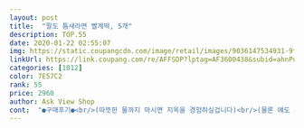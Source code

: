 ```yaml
---
layout: post 
title:  "팔도 틈새라면 빨계떡, 5개" 
description: TOP.55 
date: 2020-01-22 02:55:07 
img: https://static.coupangcdn.com/image/retail/images/9036147534931-9f18a936-3b51-4437-a6ce-021de84051e0.jpg 
linkUrl: https://link.coupang.com/re/AFFSDP?lptag=AF3600438&subid=ahnPublicAsk&pageKey=14331&itemId=41988&vendorItemId=3000014850&traceid=V0-113-52e22ddfaa4c39c4 
categories: [1012] 
color: 7E57C2 
rank: 55 
price: 2960 
author: Ask View Shop 
cont:  "●구매후기●<br/>(따뜻한 물까지 마시면 지옥을 경험하실겁니다)<br/>(물론 얘도 주식처럼 먹으면 위염 돋겠죠ㅋㅋ)<br/>(신라면 저리가라~ 신라면은 매운 축에도 못 낌)<br/>.<br/><br/>2단, 3단을 내놓는거지요<br/>5봉묶음 4200원하네요.<br/><br/>only 끓이는데만 집 to the 중해서<br/>____________________________________________<br/>■■■■ TIP ■■■■<br/>■■■■ 장점 ■■■■<br/>● 생각지도 못 한 떡까지 득템했네요♡<br/>● 에이~~라면이니까 다 맛있지~~~ 이런 개념이 아닙니다<br/>● 유익하셨다면  and lt;도움이 돼요 and gt; 한 번 꾸욱~ 눌러주세요^^<br/>● 제 글이 조금이라도 도움이 되셨다면 좋겠습니다<br/>✺◟♪¸¸.<br/>•*¨*•๑•*¨*•.<br/>¸¸˒˒ʚ(ȉˬȉ⁎)ɞ˒˒¸¸.<br/>•*¨*•๑•*¨*•.<br/>¸¸♪◞✺<br/>《구입가 <br/> - 2960원》<br/>ㅋㅋㅋㅋㅋㅋ<br/>ㅡㅡㅡㅡㅡㅡㅡ추가ㅡㅡㅡㅡㅡㅡㅡ<br/>ㅡㅡㅡㅡㅡㅡ추가ㅡㅡㅡㅡㅡㅡ<br/>ㅡㅡㅡㅡㅡㅡ추가ㅡㅡㅡㅡㅡㅡㅡ<br/>ㅡㅡㅡㅡㅡ추가ㅡㅡㅡㅡㅡ<br/>개인적으로 저는 불닭보다 틈새가 더 제취향이야요<br/>갠적으로  벌겋고  기름둥둥  뜨는  국물에 밥 말아<br/>구매하신 선배님들이 마트가 더 비싸다니까 쿠팡서 구매하는게 맞아여 감솨 꾸벅^^<br/>국내에서도 탑3안에 드는매운맛인데 제기준에는 맵다까진 아니지만 보편적인 매운라면과 비교하면 확실히 매운거 맞습니다<br/>국물 서너숟갈 떠먹고 콧잔등에 땀이 올라오더라구요ㅋㅋㅋ<br/>국물은  정말  넘 맛있게  매워서  뜨겁고  매운데도<br/>국물이 진짜 끝내주네요ㅋㅋ<br/>귀여운  저 문구는  순간  기겁을ㄷㄷ<br/>그 정도는  되야지만  맵다!  증말 맵다ㅠ 이러는데<br/>그게 최고 맛있는 방법이니까 써놓은거겠죵?^^<br/>그러므로 저처럼 매운거 잘먹는 사람은 매운맛에 대한 통증에 익숙하거나 감각이 둔한거겠져?<br/>그럼 매운맛은 머냐<br/>그럼 틈새라면의 매운맛<br/>그럼!!! 롸잇나우!!! 지금 쟁이세욧ㅋㅋㅋㅋ<br/>그렇게까지  매운건  솔까  모르겠습니다<br/>그리고<br/>극한의  매운맛이라고는  하지만<br/>근데  그 맵기가  눈물찍ㅠ 콧물찍ㅜ 침좔좔까지는<br/>근데 면발도 쫀득하고 (면발 사리만 나온다면 살 의향 있어요)<br/>근데 이렇게  먹어야 얼큰하다지 매워죽을거같다는 아니거든요<br/>기분 탓인가?.<br/>.<br/> 끊일때도 딴 라면보다 빨리 완성되고<br/>김치도 단무지도 없이 딱 라면맛만 봤어여<br/>꽃게탕면 맛있고<br/>끓이면서 재채기 겁나하죠<br/>나흘만에 다 먹음.<br/><br/>낱개는 900원 ㅂㄷㅂㄷ<br/>너구리는 좋아했는데 주식처럼 먹었더니 위염 생기게 한 장본면이라 끊었고<br/>넘 많이 차이나서 안 사고 나왔습니다ㅠㅠㅠ<br/>넘넘 면이 먹고 싶어서 밀가루소면도 쌀국수로 바꿨지요<br/>넘흐넘흐  대박  맛있었쪄여 and gt;_  and lt;<br/>눈 대중으로 물 담았다간 한강 돼요ㅠㅠㅠ<br/>다만 맛만 봐야해서 1봉 끓여서 딸이랑 나눠먹었어여<br/>다시 처음 대면한 그때로 리셋!!<br/>당연히 마트서는 얼마에 판매되는지도 모르구요<br/>당연히 저도 있구요<br/>딱 완성!! 딱 흡입!! 해야 최고로 맛있습니당˃ᴗ˂<br/>딱히  기억이  없는데ㅋ<br/>딸도 매운닭발 먹는 레벨인데 이거 맵다고 속아프다고 하네요ㅋㅋㅋ<br/>땀뻘뻘  흘려가며  연신  맛있네를  중얼거리며<br/>떡 퀄리티가 진짜 좋습니다<br/>떡사리나 교자만두 햄이나 비엔나 어묵 유부 김치 버섯 각종채소 멀 넣어도 정말 맛있는 라면일거 같으네여<br/>라면에 계란깨넣는거 안조아하거든요<br/>라면을 나눠먹다니 별일이 다있네여ㅋㅋㅋ<br/>마트 봉지라면 최초(?)로 단계별 매운맛 출시!! 어떠세요?<br/>마트에 파는 떡국떡 중 쌀 함량 낮고 질 낮은거는 마치 코팅된 것처럼 탱글거리고 맛도 식감도 별로인거 아시죠?<br/>맛의 기본은 단맛 짠맛 신맛 쓴맛으로 분류되구 여기에 감칠맛과 담백한맛등이 추가됩니다<br/>맛있는 라면은 그런대로 괜찮고<br/>매운라면은 맵게 먹어야죠 정면승부 뙇~~~<br/>매운맛이 순해지게 되더라구요<br/>매운정도는 무지 매워요<br/>매워여! 매운건  맞아여<br/>맵짠단의 조화가 아주 그냥 죽여줘요♪ 역시 팔도는 팔도♪<br/>맵짠이라서 김치보다는 단무지가 궁합이 맞습니다.<br/> 입 속 불 진화하면서 드세요ㅋㅋ<br/>맵찔이인  제가  먹기에  글쎄욤.<br/>.<br/><br/>먹기전부터  겁이  나는데  한쪽에  열살됬다는<br/>먹는거  좋아라하는  입맛인데여<br/>면발은 겁나 쫄깃하다고 까진 못하겠구<br/>모두들 저마다 최애라면이 있을거에요<br/>모든걸  내뿜어내는  사람입니다;<br/>무조건 뒷 설명대로 끓이세요~<br/>문제는 국물맛이에요<br/>뭘 넣어도 맛있네요.<br/> 그냥 먹어도 맛있고<br/>번들봉투를 개봉하니 면5개와 생일떡ㅋㅋㅋ<br/>봉지에  그려진  라면은  겁나  맵게  생겨가꼬<br/>부서진거 거의 없이 깔끔해여<br/>불ㄷ볶ㅇ면은 맛없게 (화학맛으로) 매운데<br/>비교를  해보자면<br/>뻘겋게 무섭게ㄷㄷ 생긴 비주얼에 비해 속이 아주 편안~합니다<br/>사진 찍거나 밑반찬 셋팅 늦으면 빨리 퍼져버리니까ㅠㅠㅠ<br/>생일떡까지 주신다니 개이득<br/>생일떡을 다먹어보네여 그러면 저는 생일빵을ㅍㅎㅎㅎ<br/>소비자의 의견에 따라 필요하면 4단, 5단.<br/>.<br/> 계속 출시할 수도 있고요ㅋㅋㅋ 아이디어 괜찮죠?<br/>속 따갑고 쓰리고 꾸룩거리고 거품침나고 불편한데<br/>쉽지않지만  그만큼  인기있는  라면이라<br/>스코빌지수 12000인 핵불닭미니도 그냥 조금 매운라면정도?<br/>시장 방앗간 단골집 떡국떡이랑 거의 똑같아요^^ 멀지만 꼭 그 집 가서 사거든요<br/>아는 맛만 사다보니 빨계면은 첨 먹어보는데 (10년이나 됐다니ㅋㅋ)<br/>아니란거죠ㅎㅎ;<br/>아이디어 하나 드릴게요<br/>안녕하세요 언제나 솔직한 상품평을 쓰는 김지영입니다^^<br/>얘는 국물까지 다 먹어도 그런거 1도 없어요♡<br/>어떻게 끓여도 맛없는 안성탕면은 원래부터 맛 없었고<br/>어려움없이  먹었네여<br/>언제나늘항상매번줄곧  품절이라서  구매하는게<br/>여기 적으면 임금님 귀는 당나귀 귀 되는거 아는가 몰라<br/>여기서 사세요~~~~ 저도 재구매했어요~~ 2960원에<br/>역시 인간은 적응의 동물인지라 이제 덜 맵습니다ㅋㅋ<br/>오아아아아앙<br/>오짬,해물라면,삼양라면,진라면,무파마 이런류는 그냥그렇고<br/>와~~~ 한동안은 빨계떡으로 정착할 것 같습니다ㅋㅋㅋ<br/>요새 신라면 옛날보다 별로고 (컵라면 작은거는 맛있음)<br/>요즘 십주년생일이라고 광고도 겁나 때리고 나역시 청양고추를 고추장에 찍어먹는 1인으로 요건 먹어바야겠다라는 생각에 주문했습니다<br/>우리동네 마트가 원래 좀 비싼데<br/>우웩ㅜ<br/>원래는 떡 안 들어있는거죠?<br/>위염이 있어서 유탕면을 먹거나 음식품질이 낮으면<br/>이 떡은 안그래요.<br/> 식감 쫀득하고 맛도 좋아요<br/>이 비엔나가 겁나 맛나거든요<br/>이거  한봉지  먹으면서  얼굴에  있는  구멍으로<br/>이거 왜 이렇게 맛있나요<br/>이건 통각이라고 하는 통증의 하나죠<br/>이번엔 쑥갓 넣었는데 맛있어요^^♡<br/>이제 나도 한단계 레벨업ㅋㅋㅋㅋㅋ<br/>일년에 300개 정도 라면을 먹을정도로 진짜 라면발전에 이바지 하는 1인이었지만 요즘 글루텐불내증이라는 건강상에 문제가 생겨 두달넘게 밀가루음식 자제하고 있어요<br/>입맛 순하게 바꾼 뒤 다시 사 먹을꼬에용♡<br/>입은 안매운데 위는 겁나아픈거 이해되시나요?<br/>잘못봤나  싶어서  다시봤는뎋ㅎㅎ 역시나<br/>잡다한 셋팅 다 미리 해버리고<br/>저는 라면 끓일때 청양고추가루에 청양고추3개 캡사이신분말도 반스픈정도 넣어서 먹는사람이에요<br/>적당히 걸쭉하고 빨간국물에 야채건더기도 많구요 특히 표고가 많이 들어있어여 완전취저<br/>전 물도 재고 타이머도 써서 끓여요<br/>제가  엊그제  이거  먹은건데  면이  어땠는가는<br/>젭알 팔도 귀에 들어가면 좋겠당ㅠㅠㅠ 틈무룩<br/>조리방법 그대로 끓여봤습니다<br/>조리방법 그대로 끓였을때 이정도면 일반인들이 드시면 맵다고 할거같아요<br/>조리방법대로 오롯이 라면만 끓이고 싶었으나 딸아이가 비엔나는 꼭 넣어달래서 5개 넣었어여<br/>조신하게 몸에맞는 박스에 누워서 잘왔습니당<br/>지금 맛은 1단계 입문자 맛으로 하고<br/>진짜진짜 애정한 그라면과 삼각관계가 형성되려 합니다ㅋㅋㅋ<br/>진짬뽕 처음 먹었을때처럼 유레카!!!˃ᴗ˂<br/>참 전 쿠팡덕분에 마트 안간지가 언젠지도 몰라여ㅋㅋ<br/>처음 그 맛이 안나요ㅠㅠ 너무 아쉽네요<br/>처음에 먹었을 때만큼 곧통스럽고 콧물줄줄은 아님<br/>최근엔 육개장 컵라면이 가장 맛있게 느껴져서 그것만 가끔 먹었는데<br/>틈새라면  열쨜  돼쪄옄ㅋㅋ? 뜬금 뭐죠  이문구는<br/>틈새라면  열쨜  된덕에  저도  떡까지  선물받아쪄여<br/>틈새라면맛을 봤으니 자꾸 먹고싶어질거 같은데 어떻하징ㅠㅠ<br/>틈새라면은  저에게  그 아랫단계랍니다<br/>틈새라면은 진짜 맛있게 매워요.<br/> 이게 맵기도 더 맵고요.<br/> 면 맛도 더 좋고요.<br/> 여튼 Good입니다~<br/>하악하악~콧물줄줄~<br/>한개끓여  국물까지  드링킹  하는데  그다지<br/>한사바리  뚝딱  했습니다.<br/><br/>혀 쓰리고 입술 따갑고.<br/> 송글땀 맺히고 콧물줄줄<br/>혹,  불닭뽀끔면  드셔보셨죠?!<br/>혹시라도 계란을 넣으려면 절대풀지말고 원형그대로 보존하시길<br/>" 
---
```

